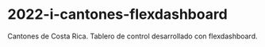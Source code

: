 # 2022-i-cantones-flexdashboard
Cantones de Costa Rica. Tablero de control desarrollado con flexdashboard.
